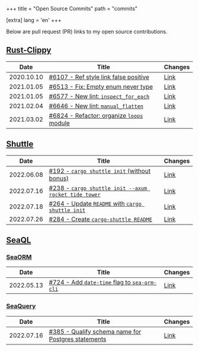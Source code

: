 +++
title = "Open Source Commits"
path = "commits"

[extra]
lang = 'en'
+++

Below are pull request (PR) links to my open source contributions.

## [Rust-Clippy](https://github.com/rust-lang/rust-clippy)

| Date       | Title                                                    | Changes              |
| ---------- | -------------------------------------------------------- | -------------------- |
| 2020.10.10 | [#6107 - Ref style link false positive][clippy-6107]     | [Link][clippy-6107c] |
| 2021.01.05 | [#6513 - Fix: Empty enum never type][clippy-6513]        | [Link][clippy-6513c] |
| 2021.01.05 | [#6577 - New lint: `inspect_for_each`][clippy-6577]      | [Link][clippy-6577c] |
| 2021.02.04 | [#6646 - New lint: `manual_flatten`][clippy-6646]        | [Link][clippy-6646c] |
| 2021.03.02 | [#6824 - Refactor: organize `loops` module][clippy-6824] | [Link][clippy-6824c] |

[clippy-6107]: https://github.com/rust-lang/rust-clippy/pull/6107
[clippy-6107c]: https://github.com/rust-lang/rust-clippy/pull/6107/files
[clippy-6513]: https://github.com/rust-lang/rust-clippy/pull/6513
[clippy-6513c]: https://github.com/rust-lang/rust-clippy/pull/6513/files
[clippy-6577]: https://github.com/rust-lang/rust-clippy/pull/6577
[clippy-6577c]: https://github.com/rust-lang/rust-clippy/pull/6577/files
[clippy-6646]: https://github.com/rust-lang/rust-clippy/pull/6646
[clippy-6646c]: https://github.com/rust-lang/rust-clippy/pull/6646/files
[clippy-6824]: https://github.com/rust-lang/rust-clippy/pull/6824
[clippy-6824c]: https://github.com/rust-lang/rust-clippy/pull/6824/files

## [Shuttle](https://github.com/shuttle-hq/shuttle)

| Date       | Title                                                               | Changes              |
| ---------- | ------------------------------------------------------------------- | -------------------- |
| 2022.06.08 | [#192 - `cargo shuttle init` (without bonus)][shuttle-192]          | [Link][shuttle-192c] |
| 2022.07.16 | [#238 - `cargo shuttle init --axum rocket tide tower`][shuttle-238] | [Link][shuttle-238c] |
| 2022.07.18 | [#264 - Update `README` with `cargo shuttle init`][shuttle-264]     | [Link][shuttle-264c] |
| 2022.07.26 | [#284 - Create `cargo-shuttle README`][shuttle-284]                 | [Link][shuttle-284c] |

[shuttle-192]: https://github.com/shuttle-hq/shuttle/pull/192
[shuttle-192c]: https://github.com/shuttle-hq/shuttle/pull/192/files
[shuttle-238]: https://github.com/shuttle-hq/shuttle/pull/238
[shuttle-238c]: https://github.com/shuttle-hq/shuttle/pull/238/files
[shuttle-264]: https://github.com/shuttle-hq/shuttle/pull/264
[shuttle-264c]: https://github.com/shuttle-hq/shuttle/pull/264/files
[shuttle-284]: https://github.com/shuttle-hq/shuttle/pull/284
[shuttle-284c]: https://github.com/shuttle-hq/shuttle/pull/284/files

## [SeaQL](https://github.com/SeaQL)

### [SeaORM](https://github.com/SeaQL/sea-orm)

| Date       | Title                                                       | Changes              |
| ---------- | ----------------------------------------------------------- | -------------------- |
| 2022.05.13 | [#724 - Add `date-time` flag to `sea-orm-cli`][sea-orm-724] | [Link][sea-orm-724c] |

[sea-orm-724]: https://github.com/SeaQL/sea-orm/pull/724
[sea-orm-724c]: https://github.com/SeaQL/sea-orm/pull/724/files

### [SeaQuery](https://github.com/SeaQL/sea-query)

| Date       | Title                                                               | Changes                |
| ---------- | ------------------------------------------------------------------- | ---------------------- |
| 2022.07.16 | [#385 - Qualify schema name for Postgres statements][sea-query-385] | [Link][sea-query-385c] |

[sea-query-385]: https://github.com/SeaQL/sea-query/pull/385
[sea-query-385c]: https://github.com/SeaQL/sea-query/pull/385/files